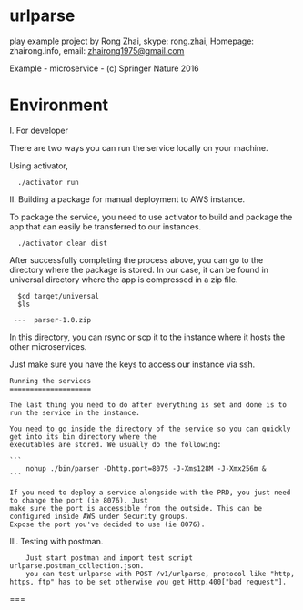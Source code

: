# urlparse

play example project by Rong Zhai, skype: rong.zhai, Homepage: zhairong.info, email: zhairong1975@gmail.com

Example - microservice - (c) Springer Nature 2016


Environment
===========

I. For developer

There are two ways you can run the service locally on your machine.

Using activator,

  ```
    ./activator run
  ```

II. Building a package for manual deployment to AWS instance.

  To package the service, you need to use activator to build and
  package the app that can easily be transferred to our instances.
  
  ```
    ./activator clean dist
  ```
  
  After successfully completing the process above, you can go to the
  directory where the package is stored. In our case, it can be found
  in universal directory where the app is compressed in a zip file.
  
  ```
    $cd target/universal
    $ls
    
   ---  parser-1.0.zip
  ```
  
  In this directory, you can rsync or scp it to the instance where it hosts
  the other microservices. 
  
  Just make sure you have the keys to access our instance via ssh. 
  
   
    Running the services
    ==================== 
    
    The last thing you need to do after everything is set and done is to run the service in the instance. 
    
    You need to go inside the directory of the service so you can quickly get into its bin directory where the
    executables are stored. We usually do the following:
    
    ```
        nohup ./bin/parser -Dhttp.port=8075 -J-Xms128M -J-Xmx256m &
    ```
    
    If you need to deploy a service alongside with the PRD, you just need to change the port (ie 8076). Just 
    make sure the port is accessible from the outside. This can be configured inside AWS under Security groups.
    Expose the port you've decided to use (ie 8076).

III. Testing with postman. 
```
    Just start postman and import test script urlparse.postman_collection.json. 
    you can test urlparse with POST /v1/urlparse, protocol like "http, https, ftp" has to be set otherwise you get Http.400["bad request"].
```
===
